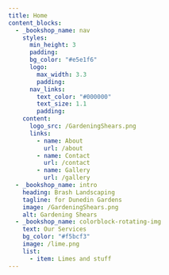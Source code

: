 ```yaml
---
title: Home
content_blocks:
  - _bookshop_name: nav
    styles:
      min_height: 3
      padding:
      bg_color: "#e5e1f6"
      logo:
        max_width: 3.3
        padding:
      nav_links:
        text_color: "#000000"
        text_size: 1.1
        padding:
    content:
      logo_src: /GardeningShears.png
      links:
        - name: About
          url: /about
        - name: Contact
          url: /contact
        - name: Gallery
          url: /gallery
  - _bookshop_name: intro
    heading: Brash Landscaping
    tagline: for Dunedin Gardens
    image: /GardeningShears.png
    alt: Gardening Shears
  - _bookshop_name: colorblock-rotating-img
    text: Our Services
    bg_color: "#f5bcf3"
    image: /lime.png
    list:
      - item: Limes and stuff
---
```

